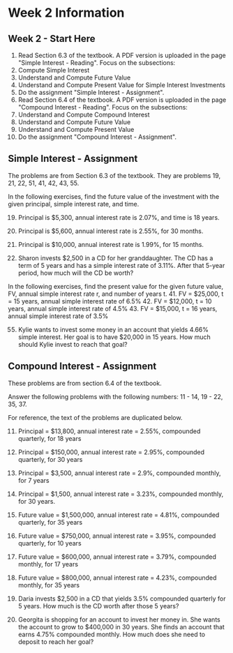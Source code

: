 # Week 2 Information

## Week 2 - Start Here

1. Read Section 6.3 of the textbook. A PDF version is uploaded in the page "Simple Interest - Reading". Focus on the subsections:
  1. Compute Simple Interest
  2. Understand and Compute Future Value
  4. Understand and Compute Present Value for Simple Interest Investments
2. Do the assignment "Simple Interest - Assignment".
3. Read Section 6.4 of the textbook. A PDF version is uploaded in the page "Compound Interest - Reading". Focus on the subsections:
  1. Understand and Compute Compound Interest
  3. Understand and Compute Future Value
  4. Understand and Compute Present Value
4. Do the assignment "Compound Interest - Assignment".

## Simple Interest - Assignment

The problems are from Section 6.3 of the textbook. They are problems 19, 21, 22, 51, 41, 42, 43, 55.

In the following exercises, find the future value of the investment with the given principal, simple interest rate, and time.

19. Principal is $5,300, annual interest rate is 2.07%, and time is 18 years.
21. Principal is $5,600, annual interest rate is 2.55%, for 30 months.
22. Principal is $10,000, annual interest rate is 1.99%, for 15 months.

51. Sharon invests $2,500 in a CD for her granddaughter. The CD has a term of 5 years and has a simple interest rate of 3.11%. After that 5-year period, how much will the CD be worth?

In the following exercises, find the present value for the given future value, FV, annual simple interest rate r, and number of years t.
41. FV = $25,000, t = 15 years, annual simple interest rate of 6.5%
42. FV = $12,000, t = 10 years, annual simple interest rate of 4.5%
43. FV = $15,000, t = 16 years, annual simple interest rate of 3.5%

55. Kylie wants to invest some money in an account that yields 4.66% simple interest. Her goal is to have $20,000 in 15 years. How much should Kylie invest to reach that goal?

## Compound Interest - Assignment

These problems are from section 6.4 of the textbook.

Answer the following problems with the following numbers: 11 - 14, 19 - 22, 35, 37.

For reference, the text of the problems are duplicated below.

11. Principal = $13,800, annual interest rate = 2.55%, compounded quarterly, for 18 years
12. Principal = $150,000, annual interest rate = 2.95%, compounded quarterly, for 30 years
13. Principal = $3,500, annual interest rate = 2.9%, compounded monthly, for 7 years
14. Principal = $1,500, annual interest rate = 3.23%, compounded monthly, for 30 years.

19. Future value = $1,500,000, annual interest rate = 4.81%, compounded quarterly, for 35 years
20. Future value = $750,000, annual interest rate = 3.95%, compounded quarterly, for 10 years
21. Future value = $600,000, annual interest rate = 3.79%, compounded monthly, for 17 years
22. Future value = $800,000, annual interest rate = 4.23%, compounded monthly, for 35 years

35. Daria invests $2,500 in a CD that yields 3.5% compounded quarterly for 5 years. How much is the CD worth after those 5 years?
37. Georgita is shopping for an account to invest her money in. She wants the account to grow to $400,000 in 30 years. She finds an account that earns 4.75% compounded monthly. How much does she need to deposit to reach her goal?